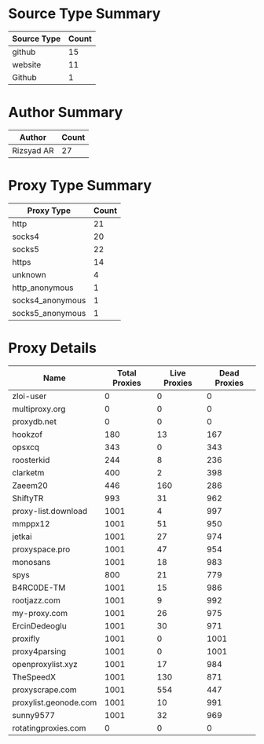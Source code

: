 # Source Type Summary

| Source Type | Count |
|-------------|-------|
| github | 15 |
| website | 11 |
| Github | 1 |


# Author Summary

| Author | Count |
|--------|-------|
| Rizsyad AR | 27 |


# Proxy Type Summary

| Proxy Type | Count |
|------------|-------|
| http | 21 |
| socks4 | 20 |
| socks5 | 22 |
| https | 14 |
| unknown | 4 |
| http_anonymous | 1 |
| socks4_anonymous | 1 |
| socks5_anonymous | 1 |


# Proxy Details

| Name | Total Proxies | Live Proxies | Dead Proxies |
|------|---------------|--------------|---------------|
| zloi-user | 0 | 0 | 0 |
| multiproxy.org | 0 | 0 | 0 |
| proxydb.net | 0 | 0 | 0 |
| hookzof | 180 | 13 | 167 |
| opsxcq | 343 | 0 | 343 |
| roosterkid | 244 | 8 | 236 |
| clarketm | 400 | 2 | 398 |
| Zaeem20 | 446 | 160 | 286 |
| ShiftyTR | 993 | 31 | 962 |
| proxy-list.download | 1001 | 4 | 997 |
| mmppx12 | 1001 | 51 | 950 |
| jetkai | 1001 | 27 | 974 |
| proxyspace.pro | 1001 | 47 | 954 |
| monosans | 1001 | 18 | 983 |
| spys | 800 | 21 | 779 |
| B4RC0DE-TM | 1001 | 15 | 986 |
| rootjazz.com | 1001 | 9 | 992 |
| my-proxy.com | 1001 | 26 | 975 |
| ErcinDedeoglu | 1001 | 30 | 971 |
| proxifly | 1001 | 0 | 1001 |
| proxy4parsing | 1001 | 0 | 1001 |
| openproxylist.xyz | 1001 | 17 | 984 |
| TheSpeedX | 1001 | 130 | 871 |
| proxyscrape.com | 1001 | 554 | 447 |
| proxylist.geonode.com | 1001 | 10 | 991 |
| sunny9577 | 1001 | 32 | 969 |
| rotatingproxies.com | 0 | 0 | 0 |
